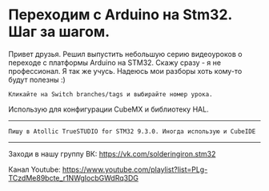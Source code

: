 # Переходим с Arduino на Stm32. Шаг за шагом.

Привет друзья. Решил выпустить небольшую серию видеоуроков о переходе с платформы Arduino на STM32. 
Скажу сразу - я не профессионал. Я так же учусь. Надеюсь мои разборы хоть кому-то будут полезны :)

``` Кликайте на Switch branches/tags и выбирайте номер урока. ```

Использую для конфигурации CubeMX и библиотеку HAL. 
***
``` Пишу в Atollic TrueSTUDIO for STM32 9.3.0. Иногда использую и CubeIDE ```
***

Заходи в нашу группу ВК: https://vk.com/solderingiron.stm32

Канал Youtube: https://www.youtube.com/playlist?list=PLg-TCzdMe89bcte_r1NWgIocbGWdRq3DG

